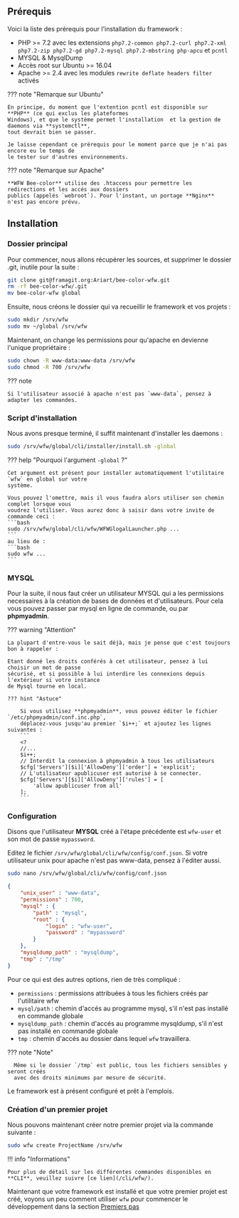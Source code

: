 ## Prérequis

Voici la liste des prérequis pour l'installation du framework : 
  
  - PHP >= 7.2 avec les extensions `php7.2-common php7.2-curl php7.2-xml php7.2-zip php7.2-gd php7.2-mysql php7.2-mbstring php-apcu` et `pcntl`
  - MYSQL & MysqlDump
  - Accès root sur Ubuntu >= 16.04
  - Apache >= 2.4 avec les modules `rewrite deflate headers filter` activés
  
??? note "Remarque sur Ubuntu"
    
    En principe, du moment que l'extention pcntl est disponible sur **PHP** (ce qui exclus les plateformes
    Windows), et que le système permet l'installation  et la gestion de daemons via **systemctl**, 
    tout devrait bien se passer.
    
    Je laisse cependant ce prérequis pour le moment parce que je n'ai pas encore eu le temps de
    le tester sur d'autres environnements.
    
??? note "Remarque sur Apache"

    **WFW Bee-color** utilise des .htaccess pour permettre les redirections et les accés aux dossiers
    publics (appelés `webroot`). Pour l'instant, un portage **Nginx** n'est pas encore prévu.

## Installation

### Dossier principal

Pour commencer, nous allons récupérer les sources, et supprimer le dossier .git, inutile pour la 
suite :

``` bash  
git clone git@framagit.org:Ariart/bee-color-wfw.git
rm -rf bee-color-wfw/.git
mv bee-color-wfw global
```

Ensuite, nous créons le dossier qui va recueillir le framework et vos projets :

``` bash  
sudo mkdir /srv/wfw
sudo mv ~/global /srv/wfw
```
    
Maintenant, on change les permissions pour qu'apache en devienne l'unique propriétaire :

``` bash
sudo chown -R www-data:www-data /srv/wfw
sudo chmod -R 700 /srv/wfw
```
    
??? note
    
    Si l'utilisateur associé à apache n'est pas `www-data`, pensez à adapter les commandes.

### Script d'installation
    
Nous avons presque terminé, il suffit maintenant d'installer les daemons :

``` bash
sudo /srv/wfw/global/cli/installer/install.sh -global
```

??? help "Pourquoi l'argument `-global` ?"

    Cet argument est présent pour installer automatiquement l'utilitaire `wfw` en global sur votre
    système.
    
    Vous pouvez l'omettre, mais il vous faudra alors utiliser son chemin complet lorsque vous 
    voudrez l'utiliser. Vous aurez donc à saisir dans votre invite de commande ceci :
    ```bash
    sudo /srv/wfw/global/cli/wfw/WFWGlogalLauncher.php ...
    ```
    au lieu de :
    ```bash
    sudo wfw ...
    ```

### MYSQL

Pour la suite, il nous faut créer un utilisateur MYSQL qui a les permissions necessaires à la création
de bases de données et d'utilisateurs. Pour cela vous pouvez passer par mysql en ligne de commande,
ou par **phpmyadmin**.

??? warning "Attention"

    La plupart d'entre-vous le sait déjà, mais je pense que c'est toujours bon à rappeler : 
    
    Etant donné les droits conférés à cet utilisateur, pensez à lui choisir un mot de passe 
    sécurisé, et si possible à lui interdire les connexions depuis l'extérieur si votre instance
    de Mysql tourne en local.
        
    ??? hint "Astuce"
        
        Si vous utilisez **phpmyadmin**, vous pouvez éditer le fichier `/etc/phpmyadmin/conf.inc.php`,
        déplacez-vous jusqu'au premier `$i++;` et ajoutez les lignes suivantes : 
        ```
        <?
        //...
        $i++;
        // Interdit la connexion à phpmyadmin à tous les utilisateurs
        $cfg['Servers'][$i]['AllowDeny']['order'] = 'explicit';
        // L'utilisateur apublicuser est autorisé à se connecter.
        $cfg['Servers'][$i]['AllowDeny']['rules'] = [
            'allow apublicuser from all'
        ];
        ```

### Configuration

Disons que l'utilisateur **MYSQL** créé à l'étape précédente est `wfw-user` et son mot de passe `mypassword`.

Editez le fichier `/srv/wfw/global/cli/wfw/config/conf.json`. Si votre utilisateur unix pour
apache n'est pas www-data, pensez à l'éditer aussi.

``` bash
sudo nano /srv/wfw/global/cli/wfw/config/conf.json
```

``` json hl_lines="2 7 8"
{
	"unix_user" : "www-data",
	"permissions" : 700,
	"mysql" : {
		"path" : "mysql",
		"root" : {
			"login" : "wfw-user",
			"password" : "mypassword"
		}
	},
	"mysqldump_path" : "mysqldump",
	"tmp" : "/tmp"
}
```

Pour ce qui est des autres options, rien de très compliqué : 

- `permissions` : permissions attribuées à tous les fichiers créés par l'utilitaire wfw
- `mysql/path` : chemin d'accés au programme mysql, s'il n'est pas installé en commande globale
- `mysqldump_path` : chemin d'accés au programme mysqldump, s'il n'est pas installé en commande globale
- `tmp` : chemin d'accés au dossier dans lequel `wfw` travaillera.
  
??? note "Note"
    
      Même si le dossier `/tmp` est public, tous les fichiers sensibles y seront créés
      avec des droits minimums par mesure de sécurité.

Le framework est à présent configuré et prêt à l'emplois.

### Création d'un premier projet

Nous pouvons maintenant créer notre premier projet via la commande suivante :

```bash
sudo wfw create ProjectName /srv/wfw
```

!!! info "Informations"

	Pour plus de détail sur les différentes commandes disponibles en **CLI**, veuillez suivre [ce lien](/cli/wfw/).

Maintenant que votre framework est installé et que votre premier projet est créé, voyons un peu
comment utiliser `wfw` pour commencer le développement dans la section [Premiers pas](/general/first_steps/tree/)